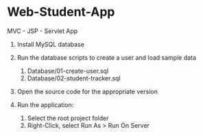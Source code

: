# Web-Student-App
 MVC - JSP - Servlet App
 
1. Install MySQL database

2. Run the database scripts to create a user and load sample data
   1. Database/01-create-user.sql
   2. Database/02-student-tracker.sql

3. Open the source code for the appropriate version

4. Run the application: 
   1. Select the root project folder
   2. Right-Click, select Run As > Run On Server

